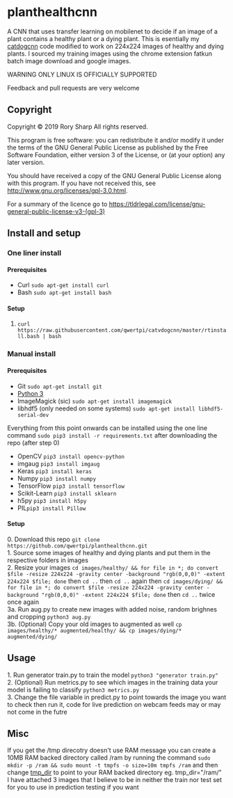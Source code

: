 # planthealthcnn
A CNN that uses transfer learning on mobilenet to decide if an image of a plant contains a healthy plant or a dying plant. This is esentially my [catdogcnn](https://github.com/qwertpi/catvdogcnn) code modified to work on 224x224 images of healthy and dying plants. I sourced my training images using the chrome extension fatkun batch image download and google images.

WARNING ONLY LINUX IS OFFICIALLY SUPPORTED

Feedback and pull requests are very welcome


## Copyright 
Copyright © 2019  Rory Sharp All rights reserved.

This program is free software: you can redistribute it and/or modify
it under the terms of the GNU General Public License as published by
the Free Software Foundation, either version 3 of the License, or
(at your option) any later version.

You should have received a copy of the GNU General Public License
along with this program.  If you have not received this, see <http://www.gnu.org/licenses/gpl-3.0.html>.

For a summary of the licence go to https://tldrlegal.com/license/gnu-general-public-license-v3-(gpl-3)
## Install and setup
### One liner install
#### Prerequisites
* Curl `sudo apt-get install curl`
* Bash `sudo apt-get install bash`
#### Setup
1. `curl https://raw.githubusercontent.com/qwertpi/catvdogcnn/master/rtinstall.bash | bash`
### Manual install
#### Prerequisites
* Git `sudo apt-get install git`
* [Python 3](https://www.python.org/downloads/)
* ImageMagick (sic) `sudo apt-get install imagemagick`
* libhdf5 (only needed on some systems) `sudo apt-get install libhdf5-serial-dev`

Everything from this point onwards can be installed using the one line command `sudo pip3 install -r requirements.txt` after downloading the repo (after step 0)
* OpenCV `pip3 install opencv-python`
* imgaug `pip3 install imgaug`
* Keras `pip3 install keras`
* Numpy `pip3 install numpy`
* TensorFlow `pip3 install tensorflow`
* Scikit-Learn `pip3 install sklearn`
* h5py `pip3 install h5py`
* PIL`pip3 install Pillow`
#### Setup
0\. Download this repo `git clone https://github.com/qwertpi/planthealthcnn.git`  
1\. Source some images of healthy and dying plants and put them in the respective folders in images  
2\. Resize your images `cd images/healthy/ && for file in *; do convert $file -resize 224x224 -gravity center -background "rgb(0,0,0)" -extent 224x224 $file; done` then `cd ..` then `cd ..` again then `cd images/dying/ && for file in *; do convert $file -resize 224x224 -gravity center -background "rgb(0,0,0)" -extent 224x224 $file; done` then `cd ..` twice once again  
3a\. Run aug.py to create new images with added noise, random brighnes and cropping `python3 aug.py`  
3b\. (Optional) Copy your old images to augmented as well `cp images/healthy/* augmented/healthy/ && cp images/dying/* augmented/dying/`
## Usage
1\. Run generator train.py to train the model `python3 "generator train.py"`  
2\. (Optional) Run metrics.py to see which images in the training data your model is failing to classify `python3 metrics.py`  
3\. Change the file variable in predict.py to point towards the image you want to check then run it, code for live prediction on webcam feeds may or may not come in the futre  
## Misc
If you get the /tmp direcotry doesn't use RAM message you can create a 10MB RAM backed directory called /ram by running the command `sudo mkdir -p /ram && sudo mount -t tmpfs -o size=10m tmpfs /ram` and then change [tmp_dir](https://github.com/qwertpi/catvdogcnn/blob/07745d8058cb5fb8e8b346d3023d38c46d80b65d/predict.py#L7) to point to your RAM backed directory eg. tmp_dir="/ram/"  
I have attached 3 images that I believe to be in neither the train nor test set for you to use in prediction testing if you want
